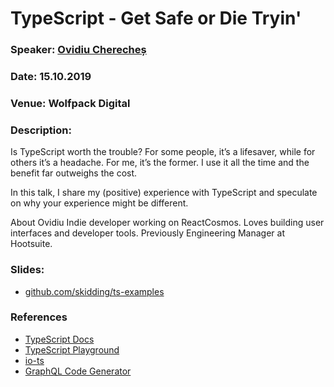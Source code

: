 # TypeScript - Get Safe or Die Tryin'

### Speaker: [Ovidiu Cherecheș](https://twitter.com/skidding)
### Date: 15.10.2019
### Venue: Wolfpack Digital
### Description:
Is TypeScript worth the trouble? For some people, it’s a lifesaver, while for others it’s a headache.
For me, it’s the former. I use it all the time and the benefit far outweighs the cost.

In this talk, I share my (positive) experience with TypeScript and speculate on why your experience might be different.

About Ovidiu
Indie developer working on ReactCosmos. Loves building user interfaces and developer tools. Previously Engineering Manager at Hootsuite.

### Slides: 

* [github.com/skidding/ts-examples](https://github.com/skidding/ts-examples)

### References

* [TypeScript Docs](https://www.typescriptlang.org/docs/home.html)
* [TypeScript Playground](https://www.typescriptlang.org/play/)
* [io-ts](https://github.com/gcanti/io-ts)
* [GraphQL Code Generator](https://graphql-code-generator.com/)
